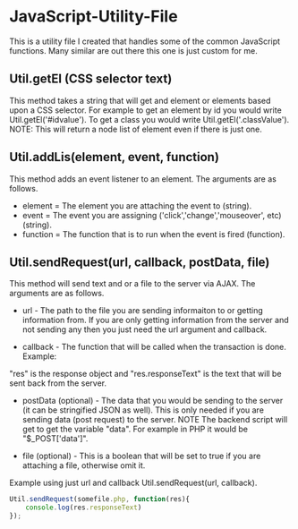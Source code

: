 # JavaScript-Utility-File
This is a utility file I created that handles some of the common JavaScript functions.  Many similar are out there this one is just custom for me.

## Util.getEl (CSS selector text)
This method takes a string that will get and element or elements based upon a CSS selector.  For example to get an element by id you would write Util.getEl('#idvalue').  To get a class you would write Util.getEl('.classValue').  NOTE: This will return a node list of element even if there is just one.

## Util.addLis(element, event, function)
This method adds an event listener to an element.  The arguments are as follows.

* element = The element you are attaching the event to (string).
* event = The event you are assigning ('click','change','mouseover', etc) (string).
* function = The function that is to run when the event is fired (function).

## Util.sendRequest(url, callback, postData, file)
This method will send text and or a file to the server via AJAX.  The arguments are as follows.

* url - The path to the file you are sending informaiton to or getting information from. If you are only getting information from the server and not sending any then you just need the url argument and callback.

* callback  -  The function that will be called when the transaction is done. Example:

"res" is the response object and "res.responseText" is the text that will be sent back from the server.

* postData (optional) - The data that you would be sending to the server (it can be stringified JSON as well).  This is only needed if you are sending data (post request) to the server.  NOTE The backend script will get to get the variable "data".  For example in PHP it would be "$_POST['data']".

* file (optional) - This is a boolean that will be set to true if you are attaching a file, otherwise omit it.

Example using just url and callback Util.sendRequest(url, callback).

```javascript
Util.sendRequest(somefile.php, function(res){
	console.log(res.responseText)
});
```



